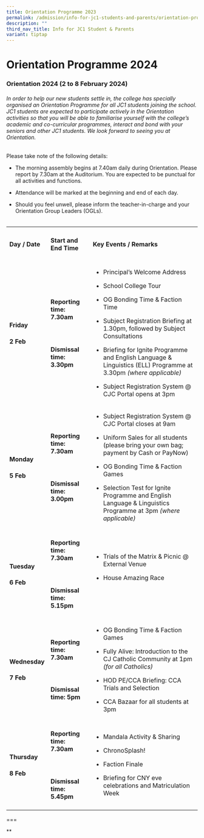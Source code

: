 ```yaml
---
title: Orientation Programme 2023
permalink: /admission/info-for-jc1-students-and-parents/orientation-programme-2023/
description: ""
third_nav_title: Info for JC1 Student & Parents
variant: tiptap
---
```

<h1>Orientation Programme 2024</h1>
<h3>Orientation 2024 (2 to 8 February 2024)</h3>
<h6>In order to help our new students settle in, the college has specially organised an Orientation Programme for all JC1 students joining the school. JC1 students are expected to participate actively in the Orientation activities so that you will be able to familiarise yourself with the college’s academic and co-curricular programmes, interact and bond with your seniors and other JC1 students. We look forward to seeing you at Orientation.</h6>
<p>Please take note of the following details:
<br>
</p>
<ul data-tight="true" class="tight">
<li>
<p>The morning assembly begins at 7.40am daily during Orientation. Please
report by 7.30am at the Auditorium. You are expected to be punctual for
all activities and functions.
<br>
</p>
</li>
<li>
<p>Attendance will be marked at the beginning and end of each day.
<br>
</p>
</li>
<li>
<p>Should you feel unwell, please inform the teacher-in-charge and your Orientation
Group Leaders (OGLs).
<br>
<br>
</p>
</li>
</ul>
<table>
<tbody>
<tr>
<td rowspan="1" colspan="1">
<h4><strong>Day / Date</strong></h4>
</td>
<td rowspan="1" colspan="1">
<h4><strong>Start and End Time</strong></h4>
</td>
<td rowspan="1" colspan="1">
<h4><strong>Key Events / Remarks</strong></h4>
</td>
</tr>
<tr>
<td rowspan="1" colspan="1">
<h4><strong>Friday&nbsp;</strong></h4>
<h4><strong>2 Feb</strong></h4>
</td>
<td rowspan="1" colspan="1">
<h4>Reporting time: 7.30am</h4>
<h4><br></h4>
<h4>Dismissal time: 3.30pm</h4>
</td>
<td rowspan="1" colspan="1">
<ul data-tight="true" class="tight">
<li>
<p>Principal’s Welcome Address</p>
</li>
<li>
<p>School College Tour</p>
</li>
<li>
<p>OG Bonding Time &amp; Faction Time</p>
</li>
<li>
<p>Subject Registration Briefing at 1.30pm, followed by Subject Consultations</p>
</li>
<li>
<p>Briefing for Ignite Programme and English Language &amp; Linguistics (ELL)
Programme at 3.30pm <em>(where applicable)</em>
</p>
</li>
<li>
<p>Subject Registration System @ CJC Portal opens at 3pm</p>
</li>
</ul>
</td>
</tr>
<tr>
<td rowspan="1" colspan="1">
<h4><strong>Monday&nbsp;</strong></h4>
<h4><strong>5 Feb</strong></h4>
</td>
<td rowspan="1" colspan="1">
<h4>Reporting time: 7.30am</h4>
<h4><br></h4>
<h4>Dismissal time: 3.00pm</h4>
</td>
<td rowspan="1" colspan="1">
<ul>
<li>
<p>Subject Registration System @ CJC Portal closes at 9am</p>
</li>
<li>
<p>Uniform Sales for all students (please bring your own bag; payment by
Cash or PayNow)</p>
</li>
<li>
<p>OG Bonding Time &amp; Faction Games</p>
</li>
<li>
<p>Selection Test for Ignite Programme and English Language &amp; Linguistics
Programme at 3pm <em>(where applicable)</em>
</p>
</li>
</ul>
</td>
</tr>
<tr>
<td rowspan="1" colspan="1">
<h4><strong>Tuesday</strong></h4>
<h4><strong>6 Feb</strong></h4>
</td>
<td rowspan="1" colspan="1">
<h4>Reporting time: 7.30am</h4>
<h4><br></h4>
<h4>Dismissal time: 5.15pm</h4>
</td>
<td rowspan="1" colspan="1">
<ul data-tight="true" class="tight">
<li>
<p>Trials of the Matrix &amp; Picnic @ External Venue</p>
</li>
<li>
<p>House Amazing Race</p>
</li>
</ul>
<p>
<br>
</p>
</td>
</tr>
<tr>
<td rowspan="1" colspan="1">
<h4><strong>Wednesday</strong></h4>
<h4><strong>7 Feb</strong></h4>
</td>
<td rowspan="1" colspan="1">
<h4>Reporting time: 7.30am</h4>
<h4><br></h4>
<h4>Dismissal time: 5pm</h4>
</td>
<td rowspan="1" colspan="1">
<ul>
<li>
<p>OG Bonding Time &amp; Faction Games</p>
</li>
<li>
<p>Fully Alive: Introduction to the CJ Catholic Community at 1pm <em>(for all Catholics)</em>
</p>
</li>
<li>
<p>HOD PE/CCA Briefing: CCA Trials and Selection</p>
</li>
<li>
<p>CCA Bazaar for all students at 3pm</p>
</li>
</ul>
</td>
</tr>
<tr>
<td rowspan="1" colspan="1">
<h4><strong>Thursday</strong></h4>
<h4><strong>8 Feb</strong></h4>
</td>
<td rowspan="1" colspan="1">
<h4>Reporting time: 7.30am</h4>
<h4><br></h4>
<h4>Dismissal time: 5.45pm</h4>
</td>
<td rowspan="1" colspan="1">
<ul>
<li>
<p>Mandala Activity &amp; Sharing</p>
</li>
<li>
<p>ChronoSplash!</p>
</li>
<li>
<p>Faction Finale</p>
</li>
<li>
<p>Briefing for CNY eve celebrations and Matriculation Week</p>
</li>
</ul>
</td>
</tr>
</tbody>
</table>
<p>===</p>
<p>**</p>